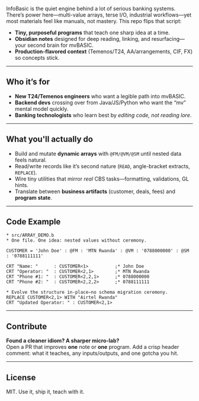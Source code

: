 InfoBasic is the quiet engine behind a lot of serious banking systems. There’s power here—multi-value arrays, terse I/O, industrial workflows—yet most materials feel like manuals, not mastery. This repo flips that script:

- **Tiny, purposeful programs** that teach one sharp idea at a time.
- **Obsidian notes** designed for deep reading, linking, and resurfacing—your second brain for mvBASIC.
- **Production-flavored context** (Temenos/T24, AA/arrangements, CIF, FX) so concepts stick.

---
## Who it’s for

- **New T24/Temenos engineers** who want a legible path into mvBASIC.
- **Backend devs** crossing over from Java/JS/Python who want the “mv” mental model quickly.
- **Banking technologists** who learn best by _editing code, not reading lore_.

---
## What you'll actually do

- Build and mutate **dynamic arrays** with `@FM/@VM/@SM` until nested data feels natural.
- Read/write records like it’s second nature (`READ`, angle-bracket extracts, `REPLACE`).
- Wire tiny utilities that mirror _real_ CBS tasks—formatting, validations, GL hints.    
- Translate between **business artifacts** (customer, deals, fees) and **program state**.

---
## Code Example

```basic
* src/ARRAY_DEMO.b
* One file. One idea: nested values without ceremony.

CUSTOMER = 'John Doe' : @FM : 'MTN Rwanda' : @VM : '0788000000' : @SM : '0788111111'

CRT "Name: "      : CUSTOMER<1>          ;* John Doe
CRT "Operator: "  : CUSTOMER<2,1>        ;* MTN Rwanda
CRT "Phone #1: "  : CUSTOMER<2,2,1>      ;* 0788000000
CRT "Phone #2: "  : CUSTOMER<2,2,2>      ;* 0788111111

* Evolve the structure in-place—no schema migration ceremony.
REPLACE CUSTOMER<2,1> WITH "Airtel Rwanda"
CRT "Updated Operator: " : CUSTOMER<2,1>
```

---
## Contribute

**Found a cleaner idiom? A sharper micro-lab?**  
Open a PR that improves **one** note or **one** program. Add a crisp header comment: what it teaches, any inputs/outputs, and one gotcha you hit.

---
## License

MIT. Use it, ship it, teach with it.
